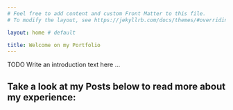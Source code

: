 ```yaml
---
# Feel free to add content and custom Front Matter to this file.
# To modify the layout, see https://jekyllrb.com/docs/themes/#overriding-theme-defaults

layout: home # default

title: Welcome on my Portfolio
---
```


TODO Write an introduction text here ...

## Take a look at my Posts below to read more about my experience:
